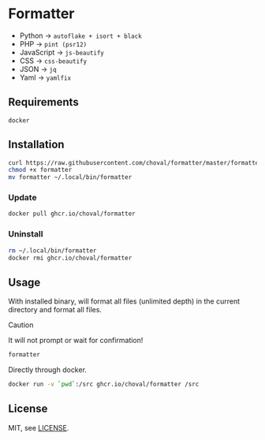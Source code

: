 
# Formatter

- Python -> `autoflake + isort + black`
- PHP -> `pint (psr12)`
- JavaScript -> `js-beautify`
- CSS -> `css-beautify`
- JSON -> `jq`
- Yaml -> `yamlfix`


## Requirements

```
docker
```


## Installation

```sh
curl https://raw.githubusercontent.com/choval/formatter/master/formatter
chmod +x formatter
mv formatter ~/.local/bin/formatter
```

### Update

```sh
docker pull ghcr.io/choval/formatter
```

### Uninstall

```sh
rm ~/.local/bin/formatter
docker rmi ghcr.io/choval/formatter
```

## Usage

With installed binary, will format all files (unlimited depth) in the 
current directory and format all files.

> [!CAUTION]
> It will not prompt or wait for confirmation!


```sh
formatter
```

Directly through docker.

```sh
docker run -v `pwd`:/src ghcr.io/choval/formatter /src
```

## License

MIT, see [LICENSE](./LICENSE).
